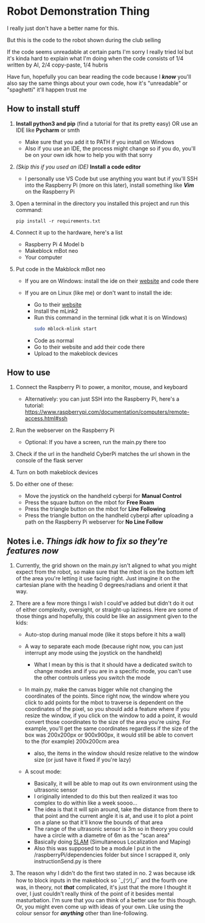 # Robot Demonstration Thing

I really just don't have a better name for this.

But this is the code to the robot shown during the club selling

If the code seems unreadable at certain parts I'm sorry I really tried lol
but it's kinda hard to explain what I'm doing when the code consists of 1/4 written by AI, 2/4 copy-paste, 1/4 hubris

Have fun, hopefully you can bear reading the code because I **_know_** you'll also say the same things about your own code, how it's "unreadable" or "spaghetti" it'll happen trust me

## How to install stuff

1. **Install python3 and pip** (find a tutorial for that its pretty easy) OR use an IDE like **Pycharm** or smth

   - Make sure that you add it to PATH if you install on Windows
   - Also if you use an IDE, the process might change so if you do, you'll be on your own idk how to help you with that sorry

2. _(Skip this if you used an IDE)_ **Install a code editor**

   - I personally use VS Code but use anything you want but if you'll SSH into the Raspberry Pi (more on this later), install something like **_Vim_** on the Raspberry Pi

3. Open a terminal in the directory you installed this project and run this command:

   `pip install -r requirements.txt`

4. Connect it up to the hardware, here's a list

   - Raspberry Pi 4 Model b
   - Makeblock mBot neo
   - Your computer

5. Put code in the Makblock mBot neo

   - If you are on Windows: install the ide on their [website](mblock.cc) and code there

   - If you are on Linux (like me) or don't want to install the ide:
     - Go to their [website](mblock.cc)
     - Install the mLink2
     - Run this command in the terminal (idk what it is on Windows)
       ```bash
       sudo mblock-mlink start
       ```
     - Code as normal
     - Go to their website and add their code there
     - Upload to the makeblock devices

## How to use

1. Connect the Raspberry Pi to power, a monitor, mouse, and keyboard

   - Alternatively: you can just SSH into the Raspberry Pi, here's a tutorial:
     https://www.raspberrypi.com/documentation/computers/remote-access.html#ssh

2. Run the webserver on the Raspberry Pi

   - Optional: If you have a screen, run the main.py there too

3. Check if the url in the handheld CyberPi matches the url shown in the console of the flask server

4. Turn on both makeblock devices

5. Do either one of these:
   - Move the joystick on the handheld cyberpi for **Manual Control**
   - Press the square button on the mbot for **Free Roam**
   - Press the triangle button on the mbot for **Line Following**
   - Press the triangle button on the handheld cyberpi after uploading a path on the Raspberry Pi webserver for **No Line Follow**

## Notes i.e. _Things idk how to fix so they're features now_

1. Currently, the grid shown on the main.py isn't aligned to what you might expect from the robot, so make sure that the mbot is on the bottom left of the area you're letting it use facing right. Just imagine it on the cartesian plane with the heading 0 degrees/radians and orient it that way.

2. There are a few more things I wish I could've added but didn't do it out of either complexity, oversight, or straight-up laziness. Here are some of those things and hopefully, this could be like an assignment given to the kids:

   - Auto-stop during manual mode (like it stops before it hits a wall)

   - A way to separate each mode (because right now, you can just interrupt any mode using the joystick on the handheld)

     - What I mean by this is that it should have a dedicated switch to change modes and if you are in a specific mode, you can't use the other controls unless you switch the mode

   - In main.py, make the canvas bigger while not changing the coordinates of the points. Since right now, the window where you click to add points for the mbot to traverse is dependent on the coordinates of the pixel, so you should add a feature where if you resize the window, if you click on the window to add a point, it would convert those coordinates to the size of the area you're using. For example, you'll get the same coordinates regardless if the size of the box was 200x200px or 900x900px, it would still be able to convert to the (for example) 200x200cm area

     - also, the items in the window should resize relative to the window size (or just have it fixed if you're lazy)

   - A scout mode:
     - Basically, it will be able to map out its own environment using the ultrasonic sensor
     - I originally intended to do this but then realized it was too complex to do within like a week soooo...
     - The idea is that it will spin around, take the distance from there to that point and the current angle it is at, and use it to plot a point on a plane so that it'll know the bounds of that area
     - The range of the ultrasonic sensor is 3m so in theory you could have a circle with a diametre of 6m as the "scan area"
     - Basically doing [SLAM](https://en.wikipedia.org/wiki/Simultaneous_localization_and_mapping) (Simultaneous Localization and Maping)
     - Also this was supposed to be a module I put in the /raspberryPi/dependencies folder but since I scrapped it, only instructionSend.py is there

3. The reason why I didn't do the first two stated in no. 2 was because idk how to block inputs in the makeblock so ¯\_(ツ)\_/¯ and the fourth one was, in theory, not **_that_** complicated, it's just that the more I thought it over, I just couldn't really think of the point of it besides mental masturbation. I'm sure that you can think of a better use for this though. Or, you might even come up with ideas of your own. Like using the colour sensor for **_anything_** other than line-following.
